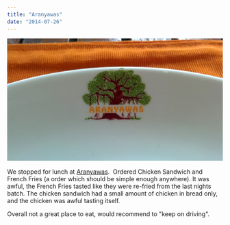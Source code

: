 ```yaml
---
title: "Aranyawas"
date: "2014-07-26"
---
```


![](images/IMG_20140726_162346-1024x583.jpg)

We stopped for lunch at [Aranyawas](http://www.tripadvisor.in/Hotel_Review-g1162449-d734784-Reviews-Aranyawas-Ranakpur_Rajasthan.html).  Ordered Chicken Sandwich and French Fries (a order which should be simple enough anywhere). It was awful, the French Fries tasted like they were re-fried from the last nights batch. The chicken sandwich had a small amount of chicken in bread only, and the chicken was awful tasting itself.

Overall not a great place to eat, would recommend to "keep on driving".
